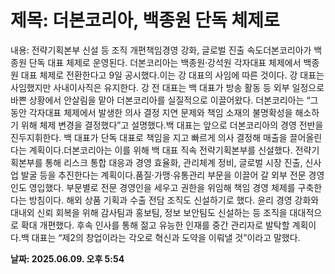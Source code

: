 # **제목: 더본코리아, 백종원 단독 체제로**

  내용: 전략기획본부 신설 등 조직 개편책임경영 강화, 글로벌 진출 속도더본코리아가 백종원 단독 대표 체제로 운영된다. 더본코리아는 백종원·강석원 각자대표 체제에서 백종원 대표 체제로 전환한다고 9일 공시했다.이는 강 대표의 사임에 따른 것이다. 강 대표는 사임했지만 사내이사직은 유지한다. 강 전 대표는 백 대표가 방송 활동 등 외부 일정으로 바쁜 상황에서 안살림을 맡아 더본코리아를 실질적으로 이끌어왔다. 더본코리아는 “그동안 각자대표 체제에서 발생한 의사 결정 지연 문제와 책임 소재의 불명확성을 해소하기 위해 체제 변경을 결정했다”고 설명했다.백 대표는 앞으로 더본코리아의 경영 전반을 진두지휘한다. 백 대표가 단독 대표로 책임을 지고 빠르게 의사 결정해 매출을 끌어올린다는 계획이다.더본코리아는 이를 위해 백 대표 직속 전략기획본부를 신설했다. 전략기획본부를 통해 리스크 통합 대응과 경영 효율화, 관리체계 정비, 글로벌 시장 진출, 신사업 발굴 등을 추진한다는 계획이다.품질·가맹·유통관리 부문을 이끌어 갈 외부 전문 경영인도 영입했다. 부문별로 전문 경영인을 세우고 권한을 위임해 책임 경영 체제를 구축한다는 방침이다. 해외 상품 기획과 수출 전담 조직도 신설하기로 했다. 윤리 경영 강화와 대내외 신뢰 회복을 위해 감사팀과 홍보팀, 정보 보안팀도 신설하는 등 조직을 대대적으로 확대 개편했다. 후속 인사를 통해 젊고 유능한 인재를 중간 관리자로 발탁할 계획이다.백 대표는 “제2의 창업이라는 각오로 혁신과 도약을 이뤄낼 것”이라고 말했다.

  **날짜: 2025.06.09. 오후 5:54**
